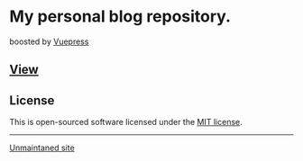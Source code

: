 # My personal blog repository.
boosted by [Vuepress](https://vuepress.vuejs.org/)

## [View](https://xyyolab.com)

## License

This is open-sourced software licensed under the [MIT license](https://opensource.org/licenses/MIT).

---
[Unmaintaned site](/)
